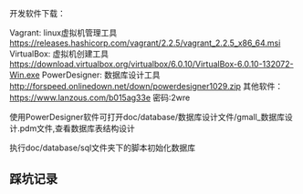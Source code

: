 





开发软件下载：

Vagrant: linux虚拟机管理工具
https://releases.hashicorp.com/vagrant/2.2.5/vagrant_2.2.5_x86_64.msi
VirtualBox: 虚拟机创建工具
https://download.virtualbox.org/virtualbox/6.0.10/VirtualBox-6.0.10-132072-Win.exe
PowerDesigner: 数据库设计工具
http://forspeed.onlinedown.net/down/powerdesigner1029.zip 
其他软件：
https://www.lanzous.com/b015ag33e  密码:2wre

使用PowerDesigner软件可打开doc/database/数据库设计文件/gmall_数据库设计.pdm文件,查看数据库表结构设计

执行doc/database/sql文件夹下的脚本初始化数据库





## 踩坑记录



